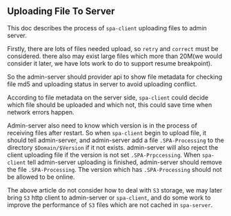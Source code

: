 ## Uploading File To Server 
This doc describes the process of `spa-client` uploading files to admin server.

Firstly, there are lots of files needed upload, so `retry` and `correct` must be considered.
there also may exist large files which more than 20M(we would consider it later, we have lots work to do to support 
resume breakpoint).

So the admin-server should provider api to show file metadata for checking file md5 and uploading status in server to avoid uploading conflict.

According to file metadata on the server side, `spa-client` could decide which file should be uploaded and which not,
this could save time when network errors happen.

Admin-server also need to know which version is in the process of receiving files after restart. So when 
`spa-client` begin to upload file, it should tell admin-server, and admin-server add a file `.SPA-Processing` to
the directory `$Domain/$Version` if it not exists. admin-server will also reject the client uploading file if the
version is not set `.SPA-Prpccessing`. When `spa-client` tell admin-server uploading is finished, admin-server should
remove the file `.SPA-Processing`. The version which has `.SPA-Processing` should not be allowed to be online.


The above article do not consider how to deal with `S3` storage, we may later bring `S3` http client to admin-server
or `spa-client`, and do some work to improve the performance of `S3` files which are not cached in `spa-server`.